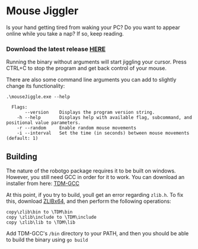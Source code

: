# Mouse Jiggler
Is your hand getting tired from waking your PC? Do you want to appear online while you take a nap? If so, keep reading. 

### Download the latest release [HERE](https://github.com/RIckConsole/mouseJiggle/releases)

Running the binary without arguments will start jiggling your cursor. Press CTRL+C to stop the program and get back control of your mouse.

There are also some command line arguments you can add to slightly change its functionality:

`.\mouseJiggle.exe --help`

```
  Flags:
       --version    Displays the program version string.
    -h --help       Displays help with available flag, subcommand, and positional value parameters.
    -r --random     Enable random mouse movements
    -i --interval   Set the time (in seconds) between mouse movements (default: 1)
```

## Building

The nature of the robotgo package requires it to be built on windows. However, you still need GCC in order for it to work. You can download an installer from here: [TDM-GCC](https://jmeubank.github.io/tdm-gcc/articles/2021-05/10.3.0-release)

At this point, if you try to build, youll get an error regarding `zlib.h`. To fix this, download [ZLIBx64](https://sourceforge.net/projects/mingw-w64/files/External%20binary%20packages%20%28Win64%20hosted%29/Binaries%20%2864-bit%29/zlib-1.2.5-bin-x64.zip/download), and then perform the following operations:

```
copy\zlib\bin to \TDM\bin
copy \zlib\include to \TDM\include
copy \zlib\lib to \TDM\lib
```

Add TDM-GCC's `/bin` directory to your PATH, and then you should be able to build the binary using `go build`